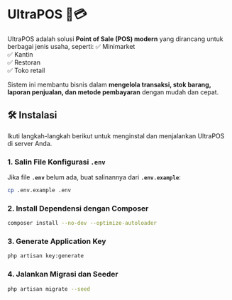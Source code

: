 # **UltraPOS** 🛒💳

UltraPOS adalah solusi **Point of Sale (POS) modern** yang dirancang untuk berbagai jenis usaha, seperti:
✅ Minimarket\
✅ Kantin\
✅ Restoran\
✅ Toko retail

Sistem ini membantu bisnis dalam **mengelola transaksi, stok barang, laporan penjualan, dan metode pembayaran** dengan mudah dan cepat.

## **🛠️ Instalasi**

Ikuti langkah-langkah berikut untuk menginstal dan menjalankan UltraPOS di server Anda.

### **1. Salin File Konfigurasi**  **`.env`**

Jika file **`.env`** belum ada, buat salinannya dari **`.env.example`**:

```sh
cp .env.example .env
```

### **2. Install Dependensi dengan Composer**

```sh
composer install --no-dev --optimize-autoloader
```

### **3. Generate Application Key**

```sh
php artisan key:generate
```

### **4. Jalankan Migrasi dan Seeder**

```sh
php artisan migrate --seed
```


